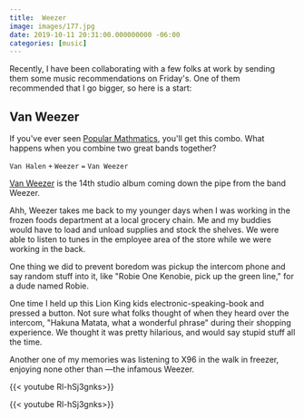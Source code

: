 ```yaml
---
title:  Weezer
image: images/177.jpg
date: 2019-10-11 20:31:00.000000000 -06:00
categories: [music]
---
```


Recently, I have been collaborating with a few folks at work by sending them some music recommendations on Friday's. One of them recommended that I go bigger, so here is a start:

## Van Weezer
If you've ever seen [Popular Mathmatics](https://www.youtube.com/watch?v=hnjIhc51xjw&list=PLykzf464sU98T4TjTBs-pbEDp66H34lS4), you'll get this combo.
What happens when you combine two great bands together?

`Van Halen` `+` `Weezer` `=` `Van Weezer`

[Van Weezer](https://weezer.com/news/2019/9/10/van-weezer-hella-mega) is the 14th studio album coming down the pipe from the band Weezer.

Ahh, Weezer takes me back to my younger days when I was working in the frozen foods department at a local grocery chain. Me and my buddies would have to load and unload supplies and stock the shelves. We were able to listen to tunes in the employee area of the store while we were working in the back.

One thing we did to prevent boredom was pickup the intercom phone and say random stuff into it, like "Robie One Kenobie, pick up the green line," for a dude named Robie.  

One time I held up this Lion King kids electronic-speaking-book and pressed a button. Not sure what folks thought of when they heard over the intercom, "Hakuna Matata, what a wonderful phrase" during their shopping experience. We thought it was pretty hilarious, and would say stupid stuff all the time. 

Another one of my memories was listening to X96 in the walk in freezer, enjoying none other than —the infamous Weezer.

{{< youtube Rl-hSj3gnks>}}

{{< youtube Rl-hSj3gnks>}}

